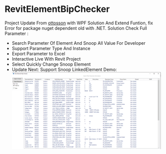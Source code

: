# RevitElementBipChecker
Project Update From  <a href="https://github.com/ottosson">ottosson</a> with WPF Solution And Extend Funtion, fix Error for package nuget dependent old with .NET.
Solution Check Full Parameter : 
- Search Parameter Of Element And Snoop All Value For Developer
- Support Parameter Type And Instance
- Export Parameter to Excel
- Interactive Live With Revit Project 
- Select Quickly Change Snoop Element
- Update Next: Support Snoop LinkedElement
Demo:
![](doc/_Image_6eb96b13-75c4-49bd-8232-b2e8cdfe798b.png)

